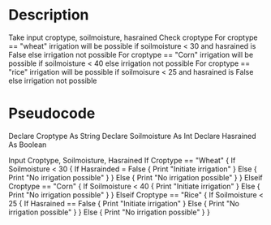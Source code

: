 # Description
Take input croptype, soilmoisture, hasrained
Check croptype
For croptype == "wheat" irrigation will be possible if soilmoisture < 30 and hasrained is False
else irrigation not possible
For croptype == "Corn" irrigation will be possible if soilmoisture < 40 
else irrigation not possible
For croptype == "rice" irrigation will be possible if soilmoisure < 25 and hasrained is False
else irrigation not possible




# Pseudocode
Declare Croptype As String
Declare Soilmoisture As Int
Declare Hasrained As Boolean

Input Croptype, Soilmoisture, Hasrained
If Croptype == "Wheat" {
  If Soilmoisture < 30 {
    If Hasrainded = False {
      Print "Initiate irrigation"
    }
    Else {
      Print "No irrigation possible"
    }
  }
  Else {
    Print "No irrigation possible"
  }
}
Elseif Croptype == "Corn" {
  If Soilmoisture < 40 {
    Print "Initiate irrigation"
  } Else {
    Print "No irrigation possible"
  }
}
Elseif Croptype == "Rice" {
  If Soilmoisture < 25 {
    If Hasrained == False {
      Print "Initiate irrigation"
    } Else {
      Print "No irrigation possible"
    }
  } 
  Else {
    Print "No irrigation possible"
  }
}
